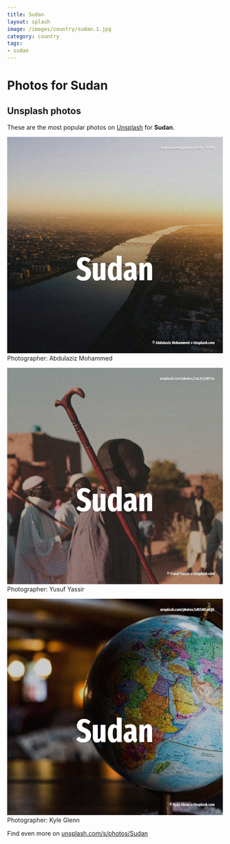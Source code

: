 ```yaml
---
title: Sudan
layout: splash
image: /images/country/sudan.1.jpg
category: country
tags:
- sudan
---
```

# Photos for Sudan
 
## Unsplash photos
These are the most popular photos on [Unsplash](https://unsplash.com) for **Sudan**.
 
![Sudan](/images/country/sudan.1.jpg)
Photographer:  Abdulaziz Mohammed
 
![Sudan](/images/country/sudan.2.jpg)
Photographer:  Yusuf Yassir
 
![Sudan](/images/country/sudan.3.jpg)
Photographer:  Kyle Glenn
 
Find even more on [unsplash.com/s/photos/Sudan](https://unsplash.com/s/photos/Sudan)
 
